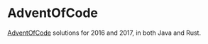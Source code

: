 # AdventOfCode

[AdventOfCode](https://adventofcode.com/) solutions for 2016 and 2017, in both Java and Rust.
